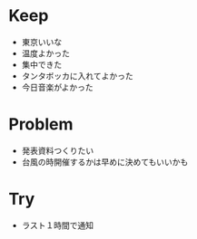 # Keep
- 東京いいな
- 温度よかった
- 集中できた
- タンタボッカに入れてよかった
- 今日音楽がよかった

# Problem
- 発表資料つくりたい
- 台風の時開催するかは早めに決めてもいいかも

# Try
- ラスト１時間で通知
